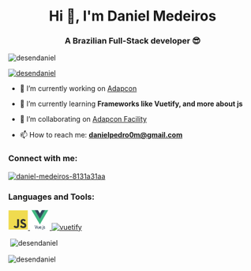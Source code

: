 <h1 align="center">Hi 👋, I'm Daniel Medeiros</h1>
<h3 align="center">A Brazilian Full-Stack developer 😎</h3>

<p align="left"> <img src="https://komarev.com/ghpvc/?username=desendaniel&label=Profile%20views&color=0e75b6&style=flat" alt="desendaniel" /> </p>

<p align="left"> <a href="https://github.com/ryo-ma/github-profile-trophy"><img src="https://github-profile-trophy.vercel.app/?username=desendaniel&theme=onedark" alt="desendaniel" /></a> </p>

- 🔭 I’m currently working on [Adapcon](https://github.com/adapcon-team/)

- 🌱 I’m currently learning **Frameworks like Vuetify, and more about js**

- 👯 I’m collaborating on [Adapcon Facility](https://github.com/adapcon-team/adapcon-facility)

- 📫 How to reach me: **danielpedro0m@gmail.com**

<h3 align="left">Connect with me:</h3>
<p align="left">
<a href="https://linkedin.com/in/daniel-medeiros-8131a31aa" target="blank"><img align="center" src="https://cdn.jsdelivr.net/npm/simple-icons@3.0.1/icons/linkedin.svg" alt="daniel-medeiros-8131a31aa" height="30" width="40" /></a>
</p>

<h3 align="left">Languages and Tools:</h3>
<p align="left"> <a href="https://developer.mozilla.org/en-US/docs/Web/JavaScript" target="_blank"> <img src="https://raw.githubusercontent.com/devicons/devicon/master/icons/javascript/javascript-original.svg" alt="javascript" width="40" height="40"/> </a> <a href="https://vuejs.org/" target="_blank"> <img src="https://raw.githubusercontent.com/devicons/devicon/master/icons/vuejs/vuejs-original-wordmark.svg" alt="vuejs" width="40" height="40"/> </a> <a href="https://vuetifyjs.com/en/" target="_blank"> <img src="https://bestofjs.org/logos/vuetify.svg" alt="vuetify" width="40" height="40"/> </a> </p>

<p>&nbsp;<img align="center" src="https://github-readme-stats.vercel.app/api?username=desendaniel&theme=onedark&show_icons=true&locale=en" alt="desendaniel" /></p>

<p><img align="center" src="https://github-readme-streak-stats.herokuapp.com/?user=desendaniel&theme=onedark" alt="desendaniel" /></p>
